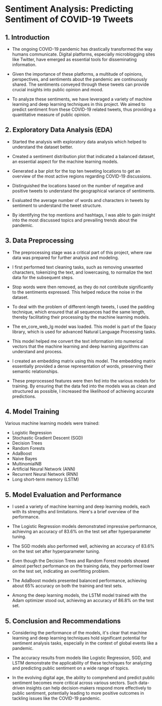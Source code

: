 # Sentiment Analysis: Predicting Sentiment of COVID-19 Tweets

## 1. Introduction

- The ongoing COVID-19 pandemic has drastically transformed the way humans communicate. Digital platforms, especially microblogging sites like Twitter, have emerged as essential tools for disseminating information.

- Given the importance of these platforms, a multitude of opinions, perspectives, and sentiments about the pandemic are continuously shared. The sentiments conveyed through these tweets can provide crucial insights into public opinion and mood.

- To analyze these sentiments, we have leveraged a variety of machine learning and deep learning techniques in this project. We aimed to predict sentiment from these COVID-19 related tweets, thus providing a quantitative measure of public opinion.

## 2. Exploratory Data Analysis (EDA)

- Started the analysis with exploratory data analysis which helped to understand the dataset better.

- Created a sentiment distribution plot that indicated a balanced dataset, an essential aspect for the machine learning models.

- Generated a bar plot for the top ten tweeting locations to get an overview of the most active regions regarding COVID-19 discussions.

- Distinguished the locations based on the number of negative and positive tweets to understand the geographical variance of sentiments.

- Evaluated the average number of words and characters in tweets by sentiment to understand the tweet structure.

- By identifying the top mentions and hashtags, I was able to gain insight into the most discussed topics and prevailing trends about the pandemic.

## 3. Data Preprocessing

- The preprocessing stage was a critical part of this project, where raw data was prepared for further analysis and modeling.

- I first performed text cleaning tasks, such as removing unwanted characters, tokenizing the text, and lowercasing, to normalize the text data for the subsequent steps.

- Stop words were then removed, as they do not contribute significantly to the sentiments expressed. This helped reduce the noise in the dataset.

- To deal with the problem of different-length tweets, I used the padding technique, which ensured that all sequences had the same length, thereby facilitating their processing by the machine learning models.

- The en_core_web_lg model was loaded. This model is part of the Spacy library, which is used for advanced Natural Language Processing tasks.

- This model helped me convert the text information into numerical vectors that the machine learning and deep learning algorithms can understand and process.

- I created an embedding matrix using this model. The embedding matrix essentially provided a dense representation of words, preserving their semantic relationships.

- These preprocessed features were then fed into the various models for training. By ensuring that the data fed into the models was as clean and structured as possible, I increased the likelihood of achieving accurate predictions.

## 4. Model Training 

Various machine learning models were trained:

- Logistic Regression
- Stochastic Gradient Descent (SGD)
- Decision Trees
- Random Forests
- AdaBoost
- Naive Bayes
- MultinomialNB
- Artificial Neural Network (ANN)
- Recurrent Neural Network (RNN)
- Long short-term memory (LSTM)

## 5. Model Evaluation and Performance

- I used a variety of machine learning and deep learning models, each with its strengths and limitations. Here's a brief overview of the performance.

- The Logistic Regression models demonstrated impressive performance, achieving an accuracy of 83.6% on the test set after hyperparameter tuning.

- The SGD models also performed well, achieving an accuracy of 83.6% on the test set after hyperparameter tuning.

- Even though the Decision Trees and Random Forest models showed almost perfect performance on the training data, they performed lower on the test set, indicating an overfitting problem.

- The AdaBoost models presented balanced performance, achieving about 65% accuracy on both the training and test sets.

- Among the deep learning models, the LSTM model trained with the Adam optimizer stood out, achieving an accuracy of 86.8% on the test set.

## 5. Conclusion and Recommendations

- Considering the performance of the models, it's clear that machine learning and deep learning techniques hold significant potential for sentiment analysis tasks, especially in the context of global events like a pandemic.

- The accuracy results from models like Logistic Regression, SGD, and LSTM demonstrate the applicability of these techniques for analyzing and predicting public sentiment on a wide range of topics.

- In the evolving digital age, the ability to comprehend and predict public sentiment becomes more critical across various sectors. Such data-driven insights can help decision-makers respond more effectively to public sentiment, potentially leading to more positive outcomes in tackling issues like the COVID-19 pandemic.
